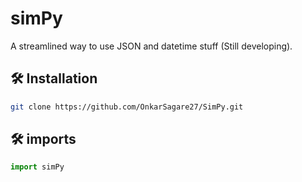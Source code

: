 # simPy

A streamlined way to use JSON and datetime stuff (Still developing).

## 🛠 Installation

```sh
git clone https://github.com/OnkarSagare27/SimPy.git
```

## 🛠 imports

```python
import simPy
```
